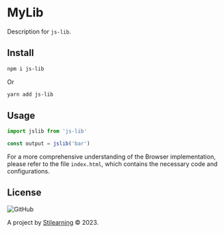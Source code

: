 # MyLib

Description for `js-lib`.

## Install

```bash
npm i js-lib
```

Or

```bash
yarn add js-lib
```

## Usage

```js
import jslib from 'js-lib'

const output = jslib('bar')
```

For a more comprehensive understanding of the Browser implementation, please refer to the file `index.html`, which contains the necessary code and configurations.

## License

![GitHub](https://img.shields.io/github/license/phoenix-islands/phoenix-islands-js)

A project by [Stilearning](https://stilearning.com) &copy; 2023.
